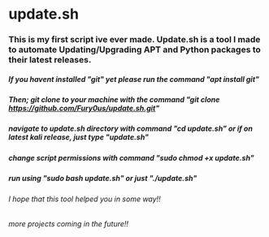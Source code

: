 # update.sh
### This is my first script ive ever made. Update.sh is a tool I made to automate Updating/Upgrading APT and Python packages to their latest releases.
##### If you havent installed "git" yet please run the command "apt install git" 
##### Then; git clone to your machine with the command "git clone https://github.com/Fury0us/update.sh.git"
##### navigate to update.sh directory with command "cd update.sh" or if on latest kali release, just type "update.sh"
##### change script permissions with command "sudo chmod +x update.sh"
##### run using "sudo bash update.sh" or just "./update.sh"
###### I hope that this tool helped you in some way!!
###### more projects coming in the future!!
